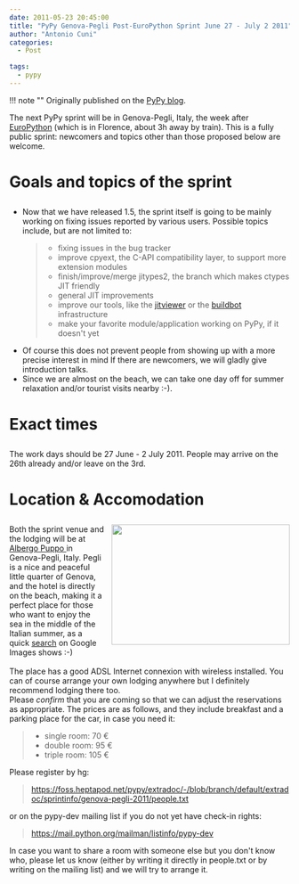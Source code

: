 ```yaml
---
date: 2011-05-23 20:45:00
title: "PyPy Genova-Pegli Post-EuroPython Sprint June 27 - July 2 2011"
author: "Antonio Cuni"
categories:
  - Post

tags:
  - pypy
---
```


!!! note ""
    Originally published on the [PyPy blog](https://pypy.org/posts/2011/05/pypy-genova-pegli-post-europython-4004229800858530064.html).


<html><body><p>The next PyPy sprint will be in Genova-Pegli, Italy, the week after <a href="https://ep2011.europython.eu/">EuroPython</a>
(which is in Florence, about 3h away by train). This is a fully public sprint:
newcomers and topics other than those proposed below are welcome.<br>

</p>
<!-- more -->
<div class="section" id="goals-and-topics-of-the-sprint">
<h1>

Goals and topics of the sprint</h1>
<ul>
<li><div class="first">
Now that we have released 1.5, the sprint itself is going to be mainly
working on fixing issues reported by various users.  Possible topics
include, but are not limited to:</div>
<blockquote>
<ul class="simple">
<li>fixing issues in the bug tracker</li>
<li>improve cpyext, the C-API compatibility layer, to support more extension
modules</li>
<li>finish/improve/merge jitypes2, the branch which makes ctypes JIT friendly</li>
<li>general JIT improvements</li>
<li>improve our tools, like the <a href="https://bitbucket.org/pypy/jitviewer">jitviewer</a> or the <a href="https://bitbucket.org/pypy/buildbot/">buildbot</a> infrastructure</li>
<li>make your favorite module/application working on PyPy, if it doesn't yet</li>
</ul>
</blockquote>
</li>
<li><div class="first">
Of course this does not prevent people from showing up with a more precise
interest in mind  If there are newcomers, we will gladly give introduction
talks.</div>
</li>
<li><div class="first">
Since we are almost on the beach, we can take one day off for summer
relaxation and/or tourist visits nearby :-).</div>
</li>
</ul>
</div>
<div class="section" id="exact-times">
<h1>

Exact times</h1>
The work days should be 27 June - 2 July 2011.  People may arrive on
the 26th already and/or leave on the 3rd.</div>
<div class="section" id="location-accomodation">
<h1>

Location &amp; Accomodation</h1>
<a href="https://upload.wikimedia.org/wikipedia/commons/2/2a/Pegli.jpg" style="clear: right; float: right; margin-bottom: 1em; margin-left: 1em;"><img border="0" height="216" src="https://upload.wikimedia.org/wikipedia/commons/2/2a/Pegli.jpg" width="320"></a>Both the sprint venue and the lodging will be at <a href="https://www.albergopuppo.com/inglese/index.htm">Albergo Puppo </a>in
Genova-Pegli, Italy.  Pegli is a nice and peaceful little quarter of Genova,
and the hotel is directly on the beach, making it a perfect place for those
who want to enjoy the sea in the middle of the Italian summer, as a quick
<a href="https://images.google.com/images?q=genova%20pegli">search</a> on Google Images shows :-)<br>
<br>
The place has a good ADSL Internet connexion with wireless installed.  You can
of course arrange your own lodging anywhere but I definitely recommend lodging
there too.<br>
Please <i>confirm</i> that you are coming so that we can adjust the reservations as
appropriate.  The prices are as follows, and they include breakfast and a
parking place for the car, in case you need it:<br>
<blockquote>
<ul class="simple">
<li>single room:  70 €</li>
<li>double room:  95 €</li>
<li>triple room: 105 €</li>
</ul>
</blockquote>
Please register by hg:<br>
<blockquote>
<a class="reference external" href="https://foss.heptapod.net/pypy/extradoc/-/blob/branch/default/extradoc/sprintinfo/genova-pegli-2011/people.txt">https://foss.heptapod.net/pypy/extradoc/-/blob/branch/default/extradoc/sprintinfo/genova-pegli-2011/people.txt</a></blockquote>
or on the pypy-dev mailing list if you do not yet have check-in rights:<br>
<blockquote>
<a class="reference external" href="https://mail.python.org/mailman/listinfo/pypy-dev">https://mail.python.org/mailman/listinfo/pypy-dev</a></blockquote>
In case you want to share a room with someone else but you don't know who,
please let us know (either by writing it directly in people.txt or by writing
on the mailing list) and we will try to arrange it.</div></body></html>